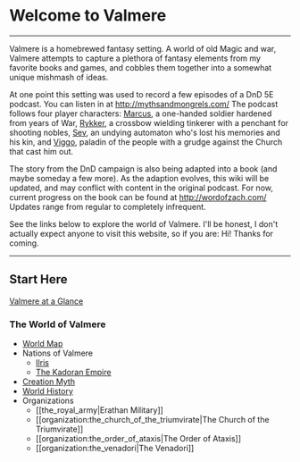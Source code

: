 # Welcome to Valmere

--- 

Valmere is a homebrewed fantasy setting. A world of old Magic and war, Valmere attempts to capture a plethora of fantasy elements from my favorite books and games, and cobbles them together into a somewhat unique mishmash of ideas. 

At one point this setting was used to record a few episodes of a DnD 5E podcast. You can listen in at http://mythsandmongrels.com/
The podcast follows four player characters: [Marcus](marcus.md), a one-handed soldier hardened from years of War, [Rykker](rykker.md), a crossbow wielding tinkerer with a penchant for shooting nobles, [Sev](sev.md), an undying automaton who's lost his memories and his kin, and [Viggo](viggo.md), paladin of the people with a grudge against the Church that cast him out.

The story from the DnD campaign is also being adapted into a book (and maybe someday a few more). As the adaption evolves, this wiki will be updated, and may conflict with content in the original podcast. For now, current progress on the book can be found at http://wordofzach.com/ Updates range from regular to completely infrequent.

See the links below to explore the world of Valmere. I'll be honest, I don't actually expect anyone to visit this website, so if you are: Hi! Thanks for coming.

---

## Start Here

[Valmere at a Glance](world_overview.md)

### The World of Valmere
  
* [World Map](world_map.md)
* Nations of Valmere
  * [Ilris](ilris.md)
  * [The Kadoran Empire](kador.md)
* [Creation Myth](creation_myth.md)
* [World History](world_history.md)
* Organizations
  * [[the_royal_army|Erathan Military]]
  * [[organization:the_church_of_the_triumvirate|The Church of the Triumvirate]]
  * [[organization:the_order_of_ataxis|The Order of Ataxis]]
  * [[organization:the_venadori|The Venadori]]

